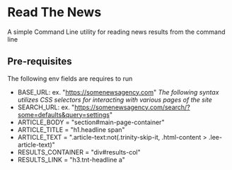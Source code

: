 # Read The News

A simple Command Line utility for reading news results from the command line

## Pre-requisites

The following env fields are requires to run

- BASE_URL: ex. "https://somenewsagency.com"
  _The following syntax utilizes CSS selectors for interacting with various pages of the site_
- SEARCH_URL: ex. "https://somenewsagency.com/search/?some=defaults&query=settings"
- ARTICLE_BODY = "section#main-page-container"
- ARTICLE_TITLE = "h1.headline span"
- ARTICLE_TEXT = ".article-text:not(.trinity-skip-it, .html-content > .lee-article-text)"
- RESULTS_CONTAINER = "div#results-col"
- RESULTS_LINK = "h3.tnt-headline a"
